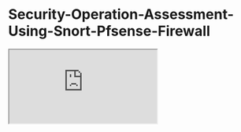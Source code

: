 # Security-Operation-Assessment-Using-Snort-Pfsense-Firewall

<iframe src="https://docs.google.com/document/d/e/2PACX-1vQZjUi1QqFzRTweXtZwf_jBwqgOmpdalhlxanDYhU5aXz7WZ8RoCRe0Od65Z-q6Yg/pub?embedded=true"></iframe>
